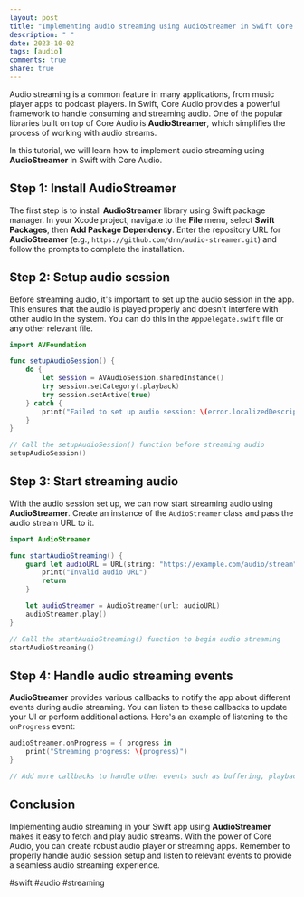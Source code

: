 ```yaml
---
layout: post
title: "Implementing audio streaming using AudioStreamer in Swift Core Audio"
description: " "
date: 2023-10-02
tags: [audio]
comments: true
share: true
---
```


Audio streaming is a common feature in many applications, from music player apps to podcast players. In Swift, Core Audio provides a powerful framework to handle consuming and streaming audio. One of the popular libraries built on top of Core Audio is **AudioStreamer**, which simplifies the process of working with audio streams.

In this tutorial, we will learn how to implement audio streaming using **AudioStreamer** in Swift with Core Audio.

## Step 1: Install AudioStreamer

The first step is to install **AudioStreamer** library using Swift package manager. In your Xcode project, navigate to the **File** menu, select **Swift Packages**, then **Add Package Dependency**. Enter the repository URL for **AudioStreamer** (e.g., `https://github.com/drn/audio-streamer.git`) and follow the prompts to complete the installation.

## Step 2: Setup audio session

Before streaming audio, it's important to set up the audio session in the app. This ensures that the audio is played properly and doesn't interfere with other audio in the system. You can do this in the `AppDelegate.swift` file or any other relevant file.

```swift
import AVFoundation

func setupAudioSession() {
    do {
        let session = AVAudioSession.sharedInstance()
        try session.setCategory(.playback)
        try session.setActive(true)
    } catch {
        print("Failed to set up audio session: \(error.localizedDescription)")
    }
}

// Call the setupAudioSession() function before streaming audio
setupAudioSession()
```

## Step 3: Start streaming audio

With the audio session set up, we can now start streaming audio using **AudioStreamer**. Create an instance of the `AudioStreamer` class and pass the audio stream URL to it.

```swift
import AudioStreamer

func startAudioStreaming() {
    guard let audioURL = URL(string: "https://example.com/audio/stream") else {
        print("Invalid audio URL")
        return
    }

    let audioStreamer = AudioStreamer(url: audioURL)
    audioStreamer.play()
}

// Call the startAudioStreaming() function to begin audio streaming
startAudioStreaming()
```

## Step 4: Handle audio streaming events

**AudioStreamer** provides various callbacks to notify the app about different events during audio streaming. You can listen to these callbacks to update your UI or perform additional actions. Here's an example of listening to the `onProgress` event:

```swift
audioStreamer.onProgress = { progress in
    print("Streaming progress: \(progress)")
}

// Add more callbacks to handle other events such as buffering, playback errors, etc.
```

## Conclusion

Implementing audio streaming in your Swift app using **AudioStreamer** makes it easy to fetch and play audio streams. With the power of Core Audio, you can create robust audio player or streaming apps. Remember to properly handle audio session setup and listen to relevant events to provide a seamless audio streaming experience.

#swift #audio #streaming